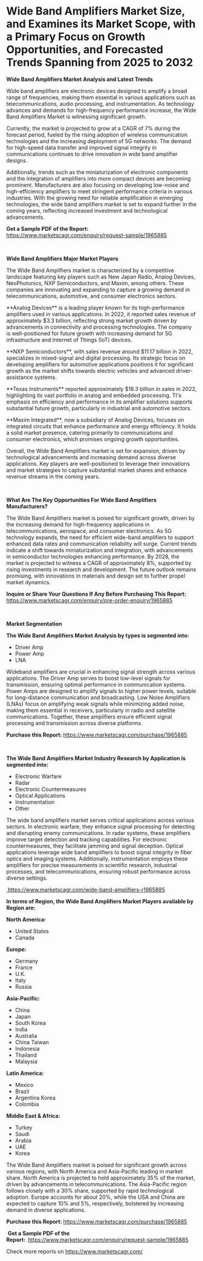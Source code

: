 <p><h1>Wide Band Amplifiers Market Size, and Examines its Market Scope, with a Primary Focus on Growth Opportunities, and Forecasted Trends Spanning from 2025 to 2032</h1></p><p><strong>Wide Band Amplifiers Market Analysis and Latest Trends</strong></p>
<p><p>Wide band amplifiers are electronic devices designed to amplify a broad range of frequencies, making them essential in various applications such as telecommunications, audio processing, and instrumentation. As technology advances and demands for high-frequency performance increase, the Wide Band Amplifiers Market is witnessing significant growth. </p><p>Currently, the market is projected to grow at a CAGR of 7% during the forecast period, fueled by the rising adoption of wireless communication technologies and the increasing deployment of 5G networks. The demand for high-speed data transfer and improved signal integrity in communications continues to drive innovation in wide band amplifier designs. </p><p>Additionally, trends such as the miniaturization of electronic components and the integration of amplifiers into more compact devices are becoming prominent. Manufacturers are also focusing on developing low-noise and high-efficiency amplifiers to meet stringent performance criteria in various industries. With the growing need for reliable amplification in emerging technologies, the wide band amplifiers market is set to expand further in the coming years, reflecting increased investment and technological advancements.</p></p>
<p><strong>Get a Sample PDF of the Report:&nbsp;</strong> <a href="https://www.marketscagr.com/enquiry/request-sample/1965885?utm_campaign=3018&utm_medium=2&utm_source=Github&utm_content=ia&utm_term=06042025&utm_id=wide-band-amplifiers">https://www.marketscagr.com/enquiry/request-sample/1965885</a></p>
<p>&nbsp;</p>
<p><strong>Wide Band Amplifiers Major Market Players</strong></p>
<p><p>The Wide Band Amplifiers market is characterized by a competitive landscape featuring key players such as New Japan Radio, Analog Devices, NeoPhotonics, NXP Semiconductors, and Maxim, among others. These companies are innovating and expanding to capture a growing demand in telecommunications, automotive, and consumer electronics sectors.</p><p>**Analog Devices** is a leading player known for its high-performance amplifiers used in various applications. In 2022, it reported sales revenue of approximately $3.3 billion, reflecting strong market growth driven by advancements in connectivity and processing technologies. The company is well-positioned for future growth with increasing demand for 5G infrastructure and Internet of Things (IoT) devices.</p><p>**NXP Semiconductors**, with sales revenue around $11.17 billion in 2022, specializes in mixed-signal and digital processing. Its strategic focus on developing amplifiers for automotive applications positions it for significant growth as the market shifts towards electric vehicles and advanced driver-assistance systems.</p><p>**Texas Instruments** reported approximately $18.3 billion in sales in 2022, highlighting its vast portfolio in analog and embedded processing. TI's emphasis on efficiency and performance in its amplifier solutions supports substantial future growth, particularly in industrial and automotive sectors.</p><p>**Maxim Integrated**, now a subsidiary of Analog Devices, focuses on integrated circuits that enhance performance and energy efficiency. It holds a solid market presence, catering primarily to communications and consumer electronics, which promises ongoing growth opportunities.</p><p>Overall, the Wide Band Amplifiers market is set for expansion, driven by technological advancements and increasing demand across diverse applications. Key players are well-positioned to leverage their innovations and market strategies to capture substantial market shares and enhance revenue streams in the coming years.</p></p>
<p>&nbsp;</p>
<p><strong>What Are The Key Opportunities For Wide Band Amplifiers Manufacturers?</strong></p>
<p><p>The Wide Band Amplifiers market is poised for significant growth, driven by the increasing demand for high-frequency applications in telecommunications, aerospace, and consumer electronics. As 5G technology expands, the need for efficient wide-band amplifiers to support enhanced data rates and communication reliability will surge. Current trends indicate a shift towards miniaturization and integration, with advancements in semiconductor technologies enhancing performance. By 2028, the market is projected to witness a CAGR of approximately 8%, supported by rising investments in research and development. The future outlook remains promising, with innovations in materials and design set to further propel market dynamics.</p></p>
<p><strong>Inquire or Share Your Questions If Any Before Purchasing This Report:</strong> <a href="https://www.marketscagr.com/enquiry/pre-order-enquiry/1965885?utm_campaign=3018&utm_medium=2&utm_source=Github&utm_content=ia&utm_term=06042025&utm_id=wide-band-amplifiers">https://www.marketscagr.com/enquiry/pre-order-enquiry/1965885</a></p>
<p>&nbsp;</p>
<p><strong>Market Segmentation</strong></p>
<p><strong>The Wide Band Amplifiers Market Analysis by types is segmented into:</strong></p>
<p><ul><li>Driver Amp</li><li>Power Amp</li><li>LNA</li></ul></p>
<p><p>Wideband amplifiers are crucial in enhancing signal strength across various applications. The Driver Amp serves to boost low-level signals for transmission, ensuring optimal performance in communication systems. Power Amps are designed to amplify signals to higher power levels, suitable for long-distance communication and broadcasting. Low Noise Amplifiers (LNAs) focus on amplifying weak signals while minimizing added noise, making them essential in receivers, particularly in radio and satellite communications. Together, these amplifiers ensure efficient signal processing and transmission across diverse platforms.</p></p>
<p><strong>Purchase this Report:&nbsp;</strong><a href="https://www.marketscagr.com/purchase/1965885?utm_campaign=3018&utm_medium=2&utm_source=Github&utm_content=ia&utm_term=06042025&utm_id=wide-band-amplifiers">https://www.marketscagr.com/purchase/1965885</a></p>
<p>&nbsp;</p>
<p><strong>The Wide Band Amplifiers Market Industry Research by Application is segmented into:</strong></p>
<p><ul><li>Electronic Warfare</li><li>Radar</li><li>Electronic Countermeasures</li><li>Optical Applications</li><li>Instrumentation</li><li>Other</li></ul></p>
<p><p>The wide band amplifiers market serves critical applications across various sectors. In electronic warfare, they enhance signal processing for detecting and disrupting enemy communications. In radar systems, these amplifiers improve target detection and tracking capabilities. For electronic countermeasures, they facilitate jamming and signal deception. Optical applications leverage wide band amplifiers to boost signal integrity in fiber optics and imaging systems. Additionally, instrumentation employs these amplifiers for precise measurements in scientific research, industrial processes, and telecommunications, ensuring robust performance across diverse settings.</p></p>
<p><a href="https://www.marketscagr.com/wide-band-amplifiers-r1965885?utm_campaign=3018&utm_medium=2&utm_source=Github&utm_content=ia&utm_term=06042025&utm_id=wide-band-amplifiers">&nbsp;https://www.marketscagr.com/wide-band-amplifiers-r1965885</a></p>
<p><strong>In terms of Region, the Wide Band Amplifiers Market Players available by Region are:</strong></p>
<p>
    <p> <strong> North America: </strong>
        <ul>
            <li>United States</li>
            <li>Canada</li>
        </ul>
        </p> 
    <p> <strong> Europe: </strong>
        <ul>
            <li>Germany</li>
            <li>France</li>
            <li>U.K.</li>
            <li>Italy</li>
            <li>Russia</li>
        </ul>
        </p> 
    <p> <strong> Asia-Pacific: </strong>
        <ul>
            <li>China</li>
            <li>Japan</li>
            <li>South Korea</li>
            <li>India</li>
            <li>Australia</li>
            <li>China Taiwan</li>
            <li>Indonesia</li>
            <li>Thailand</li>
            <li>Malaysia</li>
        </ul>
        </p> 
    <p> <strong> Latin America: </strong>
        <ul>
            <li>Mexico</li>
            <li>Brazil</li>
            <li>Argentina Korea</li>
            <li>Colombia</li>
        </ul>
        </p> 
    <p> <strong> Middle East & Africa: </strong>
        <ul>
            <li>Turkey</li>
            <li>Saudi</li>
            <li>Arabia</li>
            <li>UAE</li>
            <li>Korea</li>
        </ul>
    </p>
    </p>
<p><p>The Wide Band Amplifiers market is poised for significant growth across various regions, with North America and Asia-Pacific leading in market share. North America is projected to hold approximately 35% of the market, driven by advancements in telecommunications. The Asia-Pacific region follows closely with a 30% share, supported by rapid technological adoption. Europe accounts for about 20%, while the USA and China are expected to capture 10% and 5%, respectively, bolstered by increasing demand in diverse applications.</p></p>
<p><strong>Purchase this Report: </strong><a href="https://www.marketscagr.com/purchase/1965885?utm_campaign=3018&utm_medium=2&utm_source=Github&utm_content=ia&utm_term=06042025&utm_id=wide-band-amplifiers">https://www.marketscagr.com/purchase/1965885</a></p>
<p>&nbsp;<strong>Get a Sample PDF of the Report:&nbsp;&nbsp;</strong><a href="https://www.marketscagr.com/enquiry/request-sample/1965885?utm_campaign=3018&utm_medium=2&utm_source=Github&utm_content=ia&utm_term=06042025&utm_id=wide-band-amplifiers">https://www.marketscagr.com/enquiry/request-sample/1965885</a></p>
<p><strong></strong></p>
<p>Check more reports on <a href="https://www.marketscagr.com/?utm_campaign=3018&utm_medium=2&utm_source=Github&utm_content=ia&utm_term=06042025&utm_id=wide-band-amplifiers">https://www.marketscagr.com/</a></p>